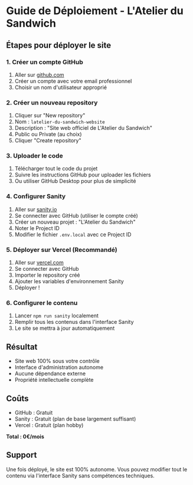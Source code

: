 # Guide de Déploiement - L'Atelier du Sandwich

## Étapes pour déployer le site

### 1. Créer un compte GitHub

1. Aller sur [github.com](https://github.com)
2. Créer un compte avec votre email professionnel
3. Choisir un nom d'utilisateur approprié

### 2. Créer un nouveau repository

1. Cliquer sur "New repository"
2. Nom : `latelier-du-sandwich-website`
3. Description : "Site web officiel de L'Atelier du Sandwich"
4. Public ou Private (au choix)
5. Cliquer "Create repository"

### 3. Uploader le code

1. Télécharger tout le code du projet
2. Suivre les instructions GitHub pour uploader les fichiers
3. Ou utiliser GitHub Desktop pour plus de simplicité

### 4. Configurer Sanity

1. Aller sur [sanity.io](https://sanity.io)
2. Se connecter avec GitHub (utiliser le compte créé)
3. Créer un nouveau projet : "L'Atelier du Sandwich"
4. Noter le Project ID
5. Modifier le fichier `.env.local` avec ce Project ID

### 5. Déployer sur Vercel (Recommandé)

1. Aller sur [vercel.com](https://vercel.com)
2. Se connecter avec GitHub
3. Importer le repository créé
4. Ajouter les variables d'environnement Sanity
5. Déployer !

### 6. Configurer le contenu

1. Lancer `npm run sanity` localement
2. Remplir tous les contenus dans l'interface Sanity
3. Le site se mettra à jour automatiquement

## Résultat

- Site web 100% sous votre contrôle
- Interface d'administration autonome
- Aucune dépendance externe
- Propriété intellectuelle complète

## Coûts

- GitHub : Gratuit
- Sanity : Gratuit (plan de base largement suffisant)
- Vercel : Gratuit (plan hobby)

**Total : 0€/mois**

## Support

Une fois déployé, le site est 100% autonome. Vous pouvez modifier tout le contenu via l'interface Sanity sans compétences techniques.
